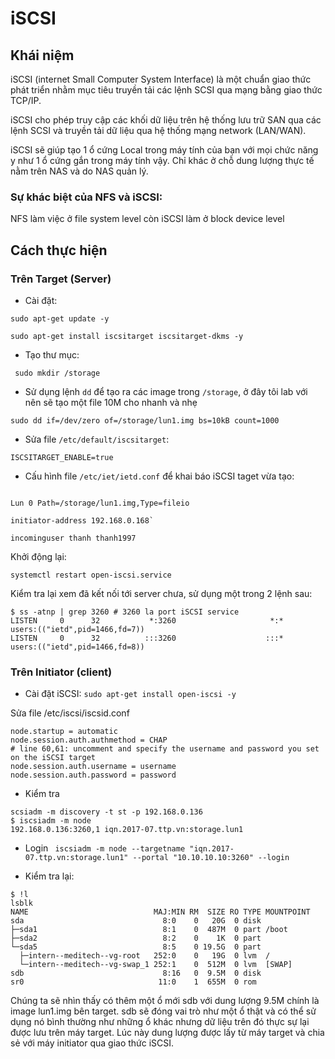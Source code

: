 # iSCSI

## Khái niệm

iSCSI (internet Small Computer System Interface) là một chuẩn giao thức phát triển nhằm mục tiêu truyền tải các lệnh SCSI qua mạng bằng giao thức TCP/IP.

iSCSI cho phép truy cập các khối dữ liệu trên hệ thống lưu trữ SAN qua các lệnh SCSI và truyền tải dữ liệu qua hệ thống mạng network (LAN/WAN).

iSCSI sẽ giúp tạo 1 ổ cứng Local trong máy tính của bạn với mọi chức năng y như 1 ổ cứng gắn trong máy tính vậy. Chỉ khác ở chỗ dung lượng thực tế nằm trên NAS và do NAS quản lý.

### Sự khác biệt của NFS và iSCSI:
NFS làm việc ở file system level còn iSCSI làm ở block device level

## Cách thực hiện

### Trên Target (Server)

- Cài đặt:

```
sudo apt-get update -y

sudo apt-get install iscsitarget iscsitarget-dkms -y
```

- Tạo thư mục:

` sudo mkdir /storage`

- Sử dụng lệnh `dd` để tạo ra các image trong `/storage`, ở đây tôi lab với nên sẽ tạo một file 10M cho nhanh và nhẹ

`sudo dd if=/dev/zero of=/storage/lun1.img bs=10kB count=1000`

- Sửa file `/etc/default/iscsitarget`:

`ISCSITARGET_ENABLE=true`

- Cấu hình file `/etc/iet/ietd.conf` để khai báo iSCSI taget vừa tạo:

````Target iqn.2017-07.ttp.vn:storage.lun1

Lun 0 Path=/storage/lun1.img,Type=fileio

initiator-address 192.168.0.168`

incominguser thanh thanh1997
````


Khởi động lại:

`systemctl restart open-iscsi.service`

Kiểm tra lại xem đã kết nối tới server chưa, sử dụng một trong 2 lệnh sau:
```buildoutcfg
$ ss -atnp | grep 3260 # 3260 la port iSCSI service
LISTEN     0      32           *:3260                     *:*                   users:(("ietd",pid=1466,fd=7))
LISTEN     0      32          :::3260                    :::*                   users:(("ietd",pid=1466,fd=8))
```

### Trên Initiator (client)
- Cài đặt iSCSI:
`sudo apt-get install open-iscsi -y`

Sửa file /etc/iscsi/iscsid.conf
```buildoutcfg
node.startup = automatic
node.session.auth.authmethod = CHAP
# line 60,61: uncomment and specify the username and password you set on the iSCSI target
node.session.auth.username = username
node.session.auth.password = password

```
- Kiểm tra
```
scsiadm -m discovery -t st -p 192.168.0.136
$ iscsiadm -m node
192.168.0.136:3260,1 iqn.2017-07.ttp.vn:storage.lun1
```

- Login
` iscsiadm -m node --targetname "iqn.2017-07.ttp.vn:storage.lun1" --portal "10.10.10.10:3260" --login`

- Kiểm tra lại:
```
$ !l
lsblk
NAME                            MAJ:MIN RM  SIZE RO TYPE MOUNTPOINT
sda                               8:0    0   20G  0 disk
├─sda1                            8:1    0  487M  0 part /boot
├─sda2                            8:2    0    1K  0 part
└─sda5                            8:5    0 19.5G  0 part
  ├─intern--meditech--vg-root   252:0    0   19G  0 lvm  /
  └─intern--meditech--vg-swap_1 252:1    0  512M  0 lvm  [SWAP]
sdb                               8:16   0  9.5M  0 disk
sr0                              11:0    1  655M  0 rom
```
Chúng ta sẽ nhìn thấy có thêm một ổ mới sdb với dung lượng 9.5M chính là image lun1.img bên target. sdb sẽ đóng vai trò như một ổ thật và có thể sử dụng nó bình thường như những ổ khác nhưng dữ liệu trên đó thực sự lại được lưu trên máy target. Lúc này dung lượng được lấy từ máy target và chia sẻ với máy initiator qua giao thức iSCSI.



